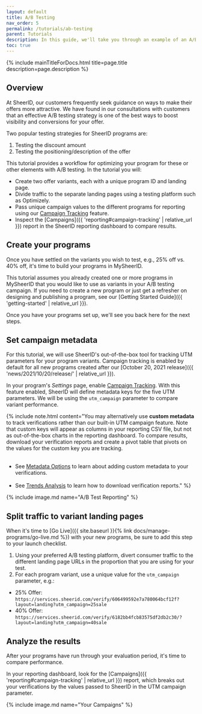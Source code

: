 ```yaml
---
layout: default
title: A/B Testing
nav_order: 5
permalink: /tutorials/ab-testing
parent: Tutorials
description: In this guide, we'll take you through an example of an A/B testing workflow that you can use to optimize your program for success.
toc: true
---
```


{% include mainTitleForDocs.html title=page.title description=page.description %}

## Overview

At SheerID, our customers frequently seek guidance on ways to make their offers more attractive. We have found in our consultations with customers that an effective A/B testing
strategy is one of the best ways to boost visibility and conversions for your offer.

Two popular testing strategies for SheerID programs are:

1. Testing the discount amount
1. Testing the positioning/description of the offer

This tutorial provides a workflow for optimizing your program for these or other elements with A/B testing. In the tutorial you will:

* Create two offer variants, each with a unique program ID and landing page.
* Divide traffic to the separate landing pages using a testing platform such as Optimizely.
* Pass unique campaign values to the different programs for reporting using our [Campaign Tracking](/manage-programs/program-settings#campaign-tracking) feature.
* Inspect the [Campaigns]({{ 'reporting#campaign-tracking' | relative_url }}) report in the SheerID reporting dashboard to compare results.

## Create your programs

Once you have settled on the variants you wish to test, e.g., 25% off vs. 40% off, it's time to build your programs in MySheerID.

This tutorial assumes you already created one or more programs in MySheerID that you would
like to use as variants in your A/B testing campaign. If you need to create a new program
or just get a refresher on designing and publishing a program, see our
[Getting Started Guide]({{ 'getting-started' | relative_url }}).

Once you have your programs set up, we'll see you back here for the next steps.
## Set campaign metadata

For this tutorial, we will use SheerID's out-of-the-box tool for tracking UTM parameters
for your program variants. Campaign tracking is enabled by default for all new programs created after our [October 20, 2021 release]({{ 'news/2021/10/20/release/' | relative_url }}).

In your program's *Settings* page, enable [Campaign Tracking](/manage-programs/program-settings#campaign-tracking). With this feature enabled, SheerID will define metadata keys for the five UTM parameters. We will be using the `utm_campaign` parameter to
compare variant performance.

{% include note.html content="You may alternatively use **custom metadata** to track verifications rather than our built-in UTM campaign feature. Note that custom keys will appear as columns in your reporting CSV file, but not as out-of-the-box charts in the reporting dashboard. To compare results, download your verification reports and create a pivot table that pivots on the values for the custom key you are tracking.
<br><br>
- See [Metadata Options](/manage-programs/program-settings#metadata-options) to learn about adding custom metadata to your verifications.
<br><br>
- See [Trends Analysis](/reporting#trends-analysis) to learn how to download verification reports." %}

{% include image.md name="A/B Test Reporting" %}
## Split traffic to variant landing pages

When it's time to [Go Live]({{ site.baseurl }}{% link docs/manage-programs/go-live.md %}) with your new programs, be sure to add this step to your launch checklist.

1. Using your preferred A/B testing platform, divert consumer traffic to the different
landing page URLs in the proportion that you are using for your test.
1. For each program variant, use a unique value for the `utm_campaign` parameter, e.g.:

* 25% Offer: `https://services.sheerid.com/verify/606499592e7a780064bcf12f?layout=landing?utm_campaign=25sale`
* 40% Offer: `https://services.sheerid.com/verify/6182bb4fcb83575df2db2c30/?layout=landing?utm_campaign=40sale`

## Analyze the results

After your programs have run through your evaluation period, it's time to compare performance.

In your reporting dashboard, look for the [Campaigns]({{ 'reporting#campaign-tracking' | relative_url }}) report, which breaks out your verifications by the values passed to SheerID in the UTM campaign parameter.

{% include image.md name="Your Campaigns" %}

